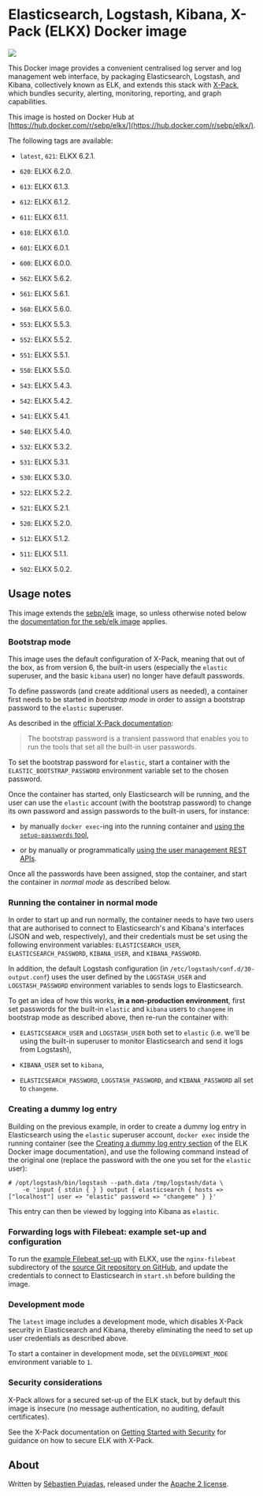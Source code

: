 # Elasticsearch, Logstash, Kibana, X-Pack (ELKX) Docker image

[![](https://badge.imagelayers.io/sebp/elkx:latest.svg)](https://imagelayers.io/?images=sebp/elkx:latest 'Get your own badge on imagelayers.io')

This Docker image provides a convenient centralised log server and log management web interface, by packaging Elasticsearch, Logstash, and Kibana, collectively known as ELK, and extends this stack with [X-Pack](https://www.elastic.co/products/x-pack), which bundles security, alerting, monitoring, reporting, and graph capabilities.

This image is hosted on Docker Hub at [https://hub.docker.com/r/sebp/elkx/](https://hub.docker.com/r/sebp/elkx/).

The following tags are available:

- `latest`, `621`: ELKX 6.2.1.

- `620`: ELKX 6.2.0.

- `613`: ELKX 6.1.3.

- `612`: ELKX 6.1.2.

- `611`: ELKX 6.1.1.

- `610`: ELKX 6.1.0.

- `601`: ELKX 6.0.1.

- `600`: ELKX 6.0.0.

- `562`: ELKX 5.6.2.

- `561`: ELKX 5.6.1.

- `560`: ELKX 5.6.0.

- `553`: ELKX 5.5.3.

- `552`: ELKX 5.5.2.

- `551`: ELKX 5.5.1.

- `550`: ELKX 5.5.0.

- `543`: ELKX 5.4.3.

- `542`: ELKX 5.4.2.

- `541`: ELKX 5.4.1.

- `540`: ELKX 5.4.0.

- `532`: ELKX 5.3.2.

- `531`: ELKX 5.3.1.

- `530`: ELKX 5.3.0.

- `522`: ELKX 5.2.2.

- `521`: ELKX 5.2.1.

- `520`: ELKX 5.2.0.

- `512`: ELKX 5.1.2.

- `511`: ELKX 5.1.1.

- `502`: ELKX 5.0.2.

## Usage notes

This image extends the [sebp/elk](https://hub.docker.com/r/sebp/elk/) image, so unless otherwise noted below the [documentation for the seb/elk image](http://elk-docker.readthedocs.org/) applies.

### Bootstrap mode

This image uses the default configuration of X-Pack, meaning that out of the box, as from version 6, the built-in users (especially the `elastic` superuser, and the basic `kibana` user) no longer have default passwords.

To define passwords (and create additional users as needed), a container first needs to be started in *bootstrap mode* in order to assign a bootstrap password to the `elastic` superuser.

As described in the [official X-Pack documentation](https://www.elastic.co/guide/en/x-pack/6.0/setting-up-authentication.html#bootstrap-elastic-passwords):

> The bootstrap password is a transient password that enables you to run the tools that set all the built-in user passwords.

To set the bootstrap password for `elastic`, start a container with the `ELASTIC_BOOTSTRAP_PASSWORD` environment variable set to the chosen password.

Once the container has started, only Elasticsearch will be running, and the user can use the `elastic` account (with the bootstrap password) to change its own password and assign passwords to the built-in users, for instance:

- by manually `docker exec`-ing into the running container and [using the `setup-passwords` tool](https://www.elastic.co/guide/en/x-pack/6.0/setting-up-authentication.html#set-built-in-user-passwords),

- or by manually or programmatically [using the user management REST APIs](https://www.elastic.co/guide/en/elasticsearch/reference/6.0/security-api-users.html). 

Once all the passwords have been assigned, stop the container, and start the container in _normal mode_ as described below. 

### Running the container in normal mode 

In order to start up and run normally, the container needs to have two users that are authorised to connect to Elasticsearch's and Kibana's interfaces (JSON and web, respectively), and their credentials must be set using the following environment variables: `ELASTICSEARCH_USER`, `ELASTICSEARCH_PASSWORD`, `KIBANA_USER`, and `KIBANA_PASSWORD`.

In addition, the default Logstash configuration (in `/etc/logstash/conf.d/30-output.conf`) uses the user defined by the `LOGSTASH_USER` and `LOGSTASH_PASSWORD` environment variables to sends logs to Elasticsearch. 

To get an idea of how this works, **in a non-production environment**, first set passwords for the built-in `elastic` and `kibana` users to `changeme` in bootstrap mode as described above, then re-run the container with:

- `ELASTICSEARCH_USER` and `LOGSTASH_USER` both set to `elastic` (i.e. we'll be using the built-in superuser to monitor Elasticsearch and send it logs from Logstash),

- `KIBANA_USER` set to `kibana`,

- `ELASTICSEARCH_PASSWORD`, `LOGSTASH_PASSWORD`, and `KIBANA_PASSWORD` all set to `changeme`.

### Creating a dummy log entry

Building on the previous example, in order to create a dummy log entry in Elasticsearch using the `elastic` superuser account, `docker exec` inside the running container (see the [Creating a dummy log entry section](http://elk-docker.readthedocs.io/#creating-dummy-log-entry) of the ELK Docker image documentation), and use the following command instead of the original one (replace the password with the one you set for the `elastic` user):

	# /opt/logstash/bin/logstash --path.data /tmp/logstash/data \
		-e 'input { stdin { } } output { elasticsearch { hosts => ["localhost"] user => "elastic" password => "changeme" } }'

This entry can then be viewed by logging into Kibana as `elastic`.

### Forwarding logs with Filebeat: example set-up and configuration

To run the [example Filebeat set-up](http://elk-docker.readthedocs.io/#forwarding-logs-filebeat) with ELKX, use the `nginx-filebeat` subdirectory of the [source Git repository on GitHub](https://github.com/spujadas/elkx-docker), and update the credentials to connect to Elasticsearch in `start.sh` before building the image.

### Development mode

The `latest` image includes a development mode, which disables X-Pack security in Elasticsearch and Kibana, thereby eliminating the need to set up user credentials as described above.

To start a container in development mode, set the `DEVELOPMENT_MODE` environment variable to `1`. 

### Security considerations

X-Pack allows for a secured set-up of the ELK stack, but by default this image is insecure (no message authentication, no auditing, default certificates).

See the X-Pack documentation on [Getting Started with Security](https://www.elastic.co/guide/en/x-pack/current/security-getting-started.html) for guidance on how to secure ELK with X-Pack.

## About

Written by [Sébastien Pujadas](https://pujadas.net), released under the [Apache 2 license](https://www.apache.org/licenses/LICENSE-2.0).
